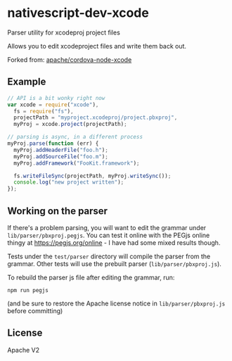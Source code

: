 <!--
#
# Licensed to the Apache Software Foundation (ASF) under one
# or more contributor license agreements.  See the NOTICE file
# distributed with this work for additional information
# regarding copyright ownership.  The ASF licenses this file
# to you under the Apache License, Version 2.0 (the
# "License"); you may not use this file except in compliance
# with the License.  You may obtain a copy of the License at
#
# http://www.apache.org/licenses/LICENSE-2.0
#
# Unless required by applicable law or agreed to in writing,
# software distributed under the License is distributed on an
# "AS IS" BASIS, WITHOUT WARRANTIES OR CONDITIONS OF ANY
#  KIND, either express or implied.  See the License for the
# specific language governing permissions and limitations
# under the License.
#
-->

# nativescript-dev-xcode

Parser utility for xcodeproj project files

Allows you to edit xcodeproject files and write them back out.

Forked from: [apache/cordova-node-xcode](https://github.com/apache/cordova-node-xcode)

## Example

```js
// API is a bit wonky right now
var xcode = require("xcode"),
  fs = require("fs"),
  projectPath = "myproject.xcodeproj/project.pbxproj",
  myProj = xcode.project(projectPath);

// parsing is async, in a different process
myProj.parse(function (err) {
  myProj.addHeaderFile("foo.h");
  myProj.addSourceFile("foo.m");
  myProj.addFramework("FooKit.framework");

  fs.writeFileSync(projectPath, myProj.writeSync());
  console.log("new project written");
});
```

## Working on the parser

If there's a problem parsing, you will want to edit the grammar under
`lib/parser/pbxproj.pegjs`. You can test it online with the PEGjs online thingy
at https://pegjs.org/online - I have had some mixed results though.

Tests under the `test/parser` directory will compile the parser from the
grammar. Other tests will use the prebuilt parser (`lib/parser/pbxproj.js`).

To rebuild the parser js file after editing the grammar, run:

```
npm run pegjs
```

(and be sure to restore the Apache license notice in
`lib/parser/pbxproj.js` before committing)

## License

Apache V2
